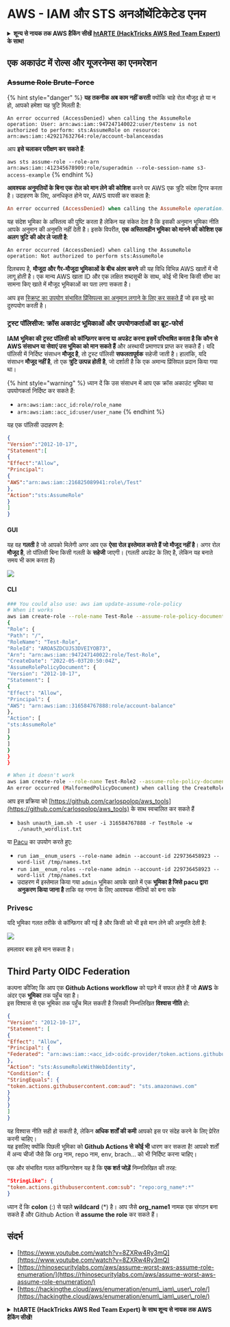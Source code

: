 # AWS - IAM और STS अनऑथेंटिकेटेड एनम

<details>

<summary><strong>शून्य से नायक तक AWS हैकिंग सीखें</strong> <a href="https://training.hacktricks.xyz/courses/arte"><strong>htARTE (HackTricks AWS Red Team Expert)</strong></a><strong> के साथ!</strong></summary>

HackTricks का समर्थन करने के अन्य तरीके:

* यदि आप चाहते हैं कि आपकी **कंपनी का विज्ञापन HackTricks में दिखाई दे** या **HackTricks को PDF में डाउनलोड करें**, तो [**सब्सक्रिप्शन प्लान्स**](https://github.com/sponsors/carlospolop) देखें!
* [**आधिकारिक PEASS & HackTricks स्वैग**](https://peass.creator-spring.com) प्राप्त करें
* [**The PEASS Family**](https://opensea.io/collection/the-peass-family) की खोज करें, हमारा एक्सक्लूसिव [**NFTs**](https://opensea.io/collection/the-peass-family) का संग्रह
* 💬 [**Discord group**](https://discord.gg/hRep4RUj7f) में **शामिल हों** या [**telegram group**](https://t.me/peass) में या **Twitter** पर मुझे 🐦 [**@carlospolopm**](https://twitter.com/carlospolopm) **का पालन करें.**
* [**HackTricks**](https://github.com/carlospolop/hacktricks) और [**HackTricks Cloud**](https://github.com/carlospolop/hacktricks-cloud) github repos में PRs सबमिट करके अपनी हैकिंग ट्रिक्स शेयर करें।

</details>

## एक अकाउंट में रोल्स और यूजरनेम्स का एनमरेशन

### ~~Assume Role Brute-Force~~

{% hint style="danger" %}
**यह तकनीक अब काम नहीं करती** क्योंकि चाहे रोल मौजूद हो या न हो, आपको हमेशा यह त्रुटि मिलती है:

`An error occurred (AccessDenied) when calling the AssumeRole operation: User: arn:aws:iam::947247140022:user/testenv is not authorized to perform: sts:AssumeRole on resource: arn:aws:iam::429217632764:role/account-balanceasdas`

आप **इसे चलाकर परीक्षण कर सकते हैं**:

`aws sts assume-role --role-arn arn:aws:iam::412345678909:role/superadmin --role-session-name s3-access-example`
{% endhint %}

**आवश्यक अनुमतियों के बिना एक रोल को मान लेने की कोशिश** करने पर AWS एक त्रुटि संदेश ट्रिगर करता है। उदाहरण के लिए, अनधिकृत होने पर, AWS वापसी कर सकता है:
```ruby
An error occurred (AccessDenied) when calling the AssumeRole operation: User: arn:aws:iam::012345678901:user/MyUser is not authorized to perform: sts:AssumeRole on resource: arn:aws:iam::111111111111:role/aws-service-role/rds.amazonaws.com/AWSServiceRoleForRDS
```
यह संदेश भूमिका के अस्तित्व की पुष्टि करता है लेकिन यह संकेत देता है कि इसकी अनुमान भूमिका नीति आपके अनुमान की अनुमति नहीं देती है। इसके विपरीत, **एक अस्तित्वहीन भूमिका को मानने की कोशिश एक अलग त्रुटि की ओर ले जाती है**:
```less
An error occurred (AccessDenied) when calling the AssumeRole operation: Not authorized to perform sts:AssumeRole
```
दिलचस्प है, **मौजूदा और गैर-मौजूदा भूमिकाओं के बीच अंतर करने** की यह विधि विभिन्न AWS खातों में भी लागू होती है। एक मान्य AWS खाता ID और एक लक्षित शब्दसूची के साथ, कोई भी बिना किसी सीमा का सामना किए खाते में मौजूद भूमिकाओं का पता लगा सकता है।

आप इस [स्क्रिप्ट का उपयोग संभावित प्रिंसिपल्स का अनुमान लगाने के लिए कर सकते हैं](https://github.com/RhinoSecurityLabs/Security-Research/tree/master/tools/aws-pentest-tools/assume\_role\_enum) जो इस मुद्दे का दुरुपयोग करती है।

### ट्रस्ट पॉलिसीज: क्रॉस अकाउंट भूमिकाओं और उपयोगकर्ताओं का ब्रूट-फोर्स

**IAM भूमिका की ट्रस्ट पॉलिसी को कॉन्फ़िगर करना या अपडेट करना इसमें परिभाषित करता है कि कौन से AWS संसाधन या सेवाएं उस भूमिका को मान सकते हैं** और अस्थायी प्रमाणपत्र प्राप्त कर सकते हैं। यदि पॉलिसी में निर्दिष्ट संसाधन **मौजूद है**, तो ट्रस्ट पॉलिसी **सफलतापूर्वक** सहेजी जाती है। हालांकि, यदि संसाधन **मौजूद नहीं है**, तो एक **त्रुटि उत्पन्न होती है**, जो दर्शाती है कि एक अमान्य प्रिंसिपल प्रदान किया गया था।

{% hint style="warning" %}
ध्यान दें कि उस संसाधन में आप एक क्रॉस अकाउंट भूमिका या उपयोगकर्ता निर्दिष्ट कर सकते हैं:

* `arn:aws:iam::acc_id:role/role_name`
* `arn:aws:iam::acc_id:user/user_name`
{% endhint %}

यह एक पॉलिसी उदाहरण है:
```json
{
"Version":"2012-10-17",
"Statement":[
{
"Effect":"Allow",
"Principal":
{
"AWS":"arn:aws:iam::216825089941:role\/Test"
},
"Action":"sts:AssumeRole"
}
]
}
```
#### GUI

यह वह **गलती** है जो आपको मिलेगी अगर आप एक **ऐसा रोल इस्तेमाल करते हैं जो मौजूद नहीं है**। अगर रोल **मौजूद है**, तो पॉलिसी बिना किसी गलती के **सहेजी** जाएगी। (गलती अपडेट के लिए है, लेकिन यह बनाते समय भी काम करता है)

![](<../../../.gitbook/assets/image (68).png>)

#### CLI
```bash
### You could also use: aws iam update-assume-role-policy
# When it works
aws iam create-role --role-name Test-Role --assume-role-policy-document file://a.json
{
"Role": {
"Path": "/",
"RoleName": "Test-Role",
"RoleId": "AROA5ZDCUJS3DVEIYOB73",
"Arn": "arn:aws:iam::947247140022:role/Test-Role",
"CreateDate": "2022-05-03T20:50:04Z",
"AssumeRolePolicyDocument": {
"Version": "2012-10-17",
"Statement": [
{
"Effect": "Allow",
"Principal": {
"AWS": "arn:aws:iam::316584767888:role/account-balance"
},
"Action": [
"sts:AssumeRole"
]
}
]
}
}
}

# When it doesn't work
aws iam create-role --role-name Test-Role2 --assume-role-policy-document file://a.json
An error occurred (MalformedPolicyDocument) when calling the CreateRole operation: Invalid principal in policy: "AWS":"arn:aws:iam::316584767888:role/account-balanceefd23f2"
```
आप इस प्रक्रिया को [https://github.com/carlospolop/aws_tools](https://github.com/carlospolop/aws_tools) के साथ स्वचालित कर सकते हैं

* `bash unauth_iam.sh -t user -i 316584767888 -r TestRole -w ./unauth_wordlist.txt`

या [Pacu](https://github.com/RhinoSecurityLabs/pacu) का उपयोग करते हुए:

* `run iam__enum_users --role-name admin --account-id 229736458923 --word-list /tmp/names.txt`
* `run iam__enum_roles --role-name admin --account-id 229736458923 --word-list /tmp/names.txt`
* उदाहरण में इस्तेमाल किया गया `admin` भूमिका आपके खाते में एक **भूमिका है जिसे pacu द्वारा अनुकरण किया जाना है** ताकि वह गणना के लिए आवश्यक नीतियों को बना सके

### Privesc

यदि भूमिका गलत तरीके से कॉन्फ़िगर की गई है और किसी को भी इसे मान लेने की अनुमति देती है:

![](<../../../.gitbook/assets/image (35).png>)

हमलावर बस इसे मान सकता है।

## Third Party OIDC Federation

कल्पना कीजिए कि आप एक **Github Actions workflow** को पढ़ने में सफल होते हैं जो **AWS** के अंदर एक **भूमिका** तक पहुँच रहा है।\
इस विश्वास से एक भूमिका तक पहुँच मिल सकती है जिसकी निम्नलिखित **विश्वास नीति** हो:
```json
{
"Version": "2012-10-17",
"Statement": [
{
"Effect": "Allow",
"Principal": {
"Federated": "arn:aws:iam::<acc_id>:oidc-provider/token.actions.githubusercontent.com"
},
"Action": "sts:AssumeRoleWithWebIdentity",
"Condition": {
"StringEquals": {
"token.actions.githubusercontent.com:aud": "sts.amazonaws.com"
}
}
}
]
}
```
यह विश्वास नीति सही हो सकती है, लेकिन **अधिक शर्तों की कमी** आपको इस पर संदेह करने के लिए प्रेरित करनी चाहिए।\
यह इसलिए क्योंकि पिछली भूमिका को **Github Actions से कोई भी** धारण कर सकता है! आपको शर्तों में अन्य चीजों जैसे कि org नाम, repo नाम, env, brach... को भी निर्दिष्ट करना चाहिए।

एक और संभावित गलत कॉन्फ़िगरेशन यह है कि **एक शर्त जोड़ें** निम्नलिखित की तरह:
```json
"StringLike": {
"token.actions.githubusercontent.com:sub": "repo:org_name*:*"
}
```
ध्यान दें कि **colon** (:) से पहले **wildcard** (\*) है। आप जैसे **org\_name1** नामक एक संगठन बना सकते हैं और Github Action से **assume the role** कर सकते हैं।

## संदर्भ

* [https://www.youtube.com/watch?v=8ZXRw4Ry3mQ](https://www.youtube.com/watch?v=8ZXRw4Ry3mQ)
* [https://rhinosecuritylabs.com/aws/assume-worst-aws-assume-role-enumeration/](https://rhinosecuritylabs.com/aws/assume-worst-aws-assume-role-enumeration/)
* [https://hackingthe.cloud/aws/enumeration/enum\_iam\_user\_role/](https://hackingthe.cloud/aws/enumeration/enum\_iam\_user\_role/)

<details>

<summary><strong>htARTE (HackTricks AWS Red Team Expert) के साथ शून्य से नायक तक AWS हैकिंग सीखें</strong></a><strong>!</strong></summary>

HackTricks का समर्थन करने के अन्य तरीके:

* यदि आप चाहते हैं कि आपकी **कंपनी का विज्ञापन HackTricks में दिखाई दे** या **HackTricks को PDF में डाउनलोड करें**, तो [**SUBSCRIPTION PLANS**](https://github.com/sponsors/carlospolop) देखें!
* [**official PEASS & HackTricks swag**](https://peass.creator-spring.com) प्राप्त करें
* [**The PEASS Family**](https://opensea.io/collection/the-peass-family) की खोज करें, हमारा विशेष [**NFTs**](https://opensea.io/collection/the-peass-family) संग्रह
* 💬 [**Discord group**](https://discord.gg/hRep4RUj7f) में **शामिल हों** या [**telegram group**](https://t.me/peass) में या **Twitter** 🐦 पर **मुझे फॉलो** करें [**@carlospolopm**](https://twitter.com/carlospolopm)**.**
* [**HackTricks**](https://github.com/carlospolop/hacktricks) और [**HackTricks Cloud**](https://github.com/carlospolop/hacktricks-cloud) github repos में PRs सबमिट करके अपनी हैकिंग ट्रिक्स साझा करें।

</details>
